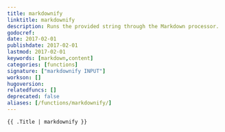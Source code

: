 ```yaml
---
title: markdownify
linktitle: markdownify
description: Runs the provided string through the Markdown processor.
godocref:
date: 2017-02-01
publishdate: 2017-02-01
lastmod: 2017-02-01
keywords: [markdown,content]
categories: [functions]
signature: ["markdownify INPUT"]
workson: []
hugoversion:
relatedfuncs: []
deprecated: false
aliases: [/functions/markdownify/]
---
```



```
{{ .Title | markdownify }}
```
